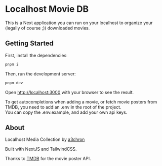 # Localhost Movie DB

This is a Next application you can run on your localhost to organize your (legally of course ;)) downloaded movies.

## Getting Started

First, install the dependencies:

```bash
pnpm i
```

Then, run the development server:

```bash
pnpm dev
```

Open [http://localhost:3000](http://localhost:3000) with your browser to see the result.

To get autocompletions when adding a movie, or fetch movie posters from TMDB, you need to
add an .env in the root of the project.  
You can copy the .env.example, and add your own api keys.

## About

Localhost Media Collection by [a3chron](https://a3chron.vercel.app/)

Built with NextJS and TailwindCSS.

Thanks to [TMDB](https://www.themoviedb.org/) for the movie poster API.
